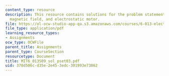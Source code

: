 ```yaml
---
content_type: resource
description: This resource contains solutions for the problem statements related to
  magnetic field, and electrostatic motor.
file: https://ol-ocw-studio-app-qa.s3.amazonaws.com/courses/6-013-electromagnetics-and-applications-spring-2009/378d506cd35e2e453edc301993e73862_MIT6_013S09_sol_pset03.pdf
file_type: application/pdf
learning_resource_types:
- Assignments
ocw_type: OCWFile
parent_title: Assignments
parent_type: CourseSection
resourcetype: Document
title: MIT6_013S09_sol_pset03.pdf
uid: 378d506c-d35e-2e45-3edc-301993e73862
---
```

